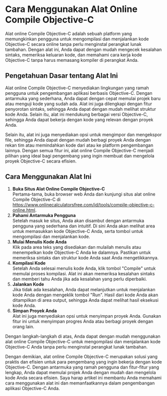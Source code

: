 Cara Menggunakan Alat Online Compile Objective-C
================================================

Alat online Compile Objective-C adalah sebuah platform yang memungkinkan pengguna untuk mengompilasi dan menjalankan kode Objective-C secara online tanpa perlu menginstal perangkat lunak tambahan. Dengan alat ini, Anda dapat dengan mudah mengecek kesalahan sintaks, memeriksa keluaran kode, dan memahami cara kerja kode Objective-C tanpa harus memasang kompiler di perangkat Anda.

Pengetahuan Dasar tentang Alat Ini
----------------------------------

Alat online Compile Objective-C menyediakan lingkungan yang ramah pengguna untuk pengembangan aplikasi berbasis Objective-C. Dengan antarmuka yang sederhana, Anda dapat dengan cepat memulai projek baru atau menguji kode yang sudah ada. Alat ini juga dilengkapi dengan fitur penyorotan sintaks, sehingga Anda dapat dengan mudah melihat struktur kode Anda. Selain itu, alat ini mendukung berbagai versi Objective-C, sehingga Anda dapat bekerja dengan kode yang relevan dengan proyek Anda.

Selain itu, alat ini juga menyediakan opsi untuk mengimpor dan mengekspor file, sehingga Anda dapat dengan mudah berbagi proyek Anda dengan rekan tim atau memindahkan kode dari atau ke platform pengembangan lainnya. Dengan semua fitur ini, alat online Compile Objective-C menjadi pilihan yang ideal bagi pengembang yang ingin membuat dan mengelola proyek Objective-C secara efisien.

Cara Menggunakan Alat Ini
-------------------------

1. **Buka Situs Alat Online Compile Objective-C**  
    Pertama-tama, buka browser web Anda dan kunjungi situs alat online Compile Objective-C di <https://www.onlinecalculatorsfree.com/id/tools/compile-objective-c-online.html>.
2. **Pahami Antarmuka Pengguna**  
    Setelah masuk ke situs, Anda akan disambut dengan antarmuka pengguna yang sederhana dan intuitif. Di sini Anda akan melihat area untuk memasukkan kode Objective-C Anda, serta tombol untuk mengompilasi dan menjalankan kode.
3. **Mulai Menulis Kode Anda**  
    Klik pada area teks yang disediakan dan mulailah menulis atau menempelkan kode Objective-C Anda ke dalamnya. Pastikan untuk memeriksa sintaks dan struktur kode Anda saat Anda mengetikkannya.
4. **Kompilasi Kode**  
    Setelah Anda selesai menulis kode Anda, klik tombol "Compile" untuk memulai proses kompilasi. Alat ini akan memeriksa kesalahan sintaks dan memberi tahu Anda jika ada kesalahan yang perlu diperbaiki.
5. **Jalankan Kode**  
    Jika tidak ada kesalahan, Anda dapat melanjutkan untuk menjalankan kode Anda dengan mengeklik tombol "Run". Hasil dari kode Anda akan ditampilkan di area output, sehingga Anda dapat melihat hasil eksekusi kode Anda.
6. **Simpan Proyek Anda**  
    Alat ini juga menyediakan opsi untuk menyimpan proyek Anda. Gunakan fitur ini untuk menyimpan progres Anda atau berbagi proyek dengan orang lain.

Dengan langkah-langkah di atas, Anda dapat dengan mudah menggunakan alat online Compile Objective-C untuk mengompilasi dan menjalankan kode Objective-C Anda tanpa perlu menginstal perangkat lunak tambahan.

Dengan demikian, alat online Compile Objective-C merupakan solusi yang praktis dan efisien untuk para pengembang yang ingin bekerja dengan kode Objective-C. Dengan antarmuka yang ramah pengguna dan fitur-fitur yang lengkap, Anda dapat memulai projek Anda dengan mudah dan mengelola kode Anda secara efisien. Saya harap artikel ini membantu Anda memahami cara menggunakan alat ini dan memanfaatkannya dalam pengembangan aplikasi Objective-C Anda.
